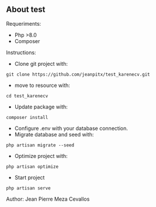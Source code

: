 ## About test

Requeriments:
- Php >8.0
- Composer

Instructions:

- Clone git project with: 
````
git clone https://github.com/jeanpitx/test_karenecv.git
````
- move to resource with: 
````
cd test_karenecv
````
- Update package with:
````
composer install
````
- Configure .env with your database connection.
- Migrate database and seed with:
````
php artisan migrate --seed
````
- Optimize project with:
````
php artisan optimize
````
- Start project
````
php artisan serve
````
Author: Jean Pierre Meza Cevallos